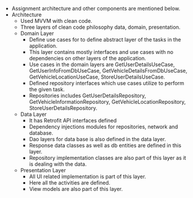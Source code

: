 - Assignment architecture and other components are mentioned below.
- Architecture
    - Used MVVM with clean code.
    - Three layers of clean code philosophy data, domain, presentation.
    - Domain Layer
        - Define use cases for to define abstract layer of the tasks in the application.
        - This layer contains mostly interfaces and use cases with no dependencies on other layers
          of the application.
        - Use cases in the domain layers are GetUserDetailsUseCase, GetUserInfoFromDbUseCase,
          GetVehicleDetailsFromDbUseCase, GetVehicleLocationUseCase, StoreUserDetailsUseCase.
        - Defined repository interfaces which use cases utilize to perform the given task.
        - Repositories includes GetUserDetailsRepository, GetVehicleInformationRepository,
          GetVehicleLocationRepository, StoreUserDetailsRepository.
    - Data Layer
        - It has Retrofit API interfaces defined
        - Dependency injections modules for repositories, network and database.
        - Dao layers for data base is also defined in the data layer.
        - Response data classes as well as db entities are defined in this layer.
        - Repository implementation classes are also part of this layer as it is dealing with the
          data.
    - Presentation Layer
      - All UI related implementation is part of this layer.
      - Here all the activities are defined.
      - View models are also part of this layer.